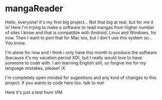 mangaReader
===========

Hello, everyone! It's my first big project... Not that big at real, but for me it is! Here I'm trying to make a software to read mangas from higher number of sites I know and that is compatible with Android, Linux and Windows, for now. Then I want to port that for Mac too, but I don't use this system so... You know.

I'm alone for now and I think i only have this month to produce the software (because it's my vacation period XD), but I really would love to have someone to code with. I am learning English still, so forgive me for my language mistakes, please! :X

I'm completely open minded for sugestions and any kind of changes to this project. If you wanto to code here too. talk to me!

Here it's just a test from VIM
